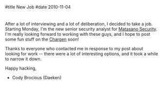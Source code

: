 #title New Job
#date 2010-11-04

# 

After a lot of interviewing and a lot of deliberation, I decided to take a job. Starting Monday, I'm the new senior security analyst for [Matasano Security][1]. I'm really looking forward to working with these guys, and I hope to post some fun stuff on the [Chargen][2] soon!

 [1]: http://www.matasano.com/
 [2]: http://chargen.matasano.com/

Thanks to everyone who contacted me in response to my post about looking for work -- there were a lot of interesting options, and it took a while to narrow it down.

Happy hacking,   
- Cody Brocious (Daeken)
